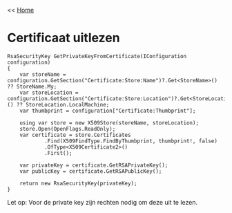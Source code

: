 << [Home](https://codewithedwin.github.io/EdwinsDocumentation/)

# Certificaat uitlezen
```
RsaSecurityKey GetPrivateKeyFromCertificate(IConfiguration configuration)
{
    var storeName = configuration.GetSection("Certificate:Store:Name")?.Get<StoreName>() ?? StoreName.My;
    var storeLocation = configuration.GetSection("Certificate:Store:Location")?.Get<StoreLocation>() ?? StoreLocation.LocalMachine;
    var thumbprint = configuration["Certificate:Thumbprint"];

    using var store = new X509Store(storeName, storeLocation);
    store.Open(OpenFlags.ReadOnly);
    var certificate = store.Certificates
            .Find(X509FindType.FindByThumbprint, thumbprint!, false)
            .OfType<X509Certificate2>()
            .First();
			
    var privateKey = certificate.GetRSAPrivateKey();
	var publicKey = certificate.GetRSAPublicKey();

    return new RsaSecurityKey(privateKey);
}
```

Let op: Voor de private key zijn rechten nodig om deze uit te lezen.